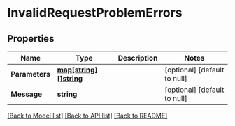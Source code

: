 # InvalidRequestProblemErrors

## Properties
Name | Type | Description | Notes
------------ | ------------- | ------------- | -------------
**Parameters** | [**map[string][]string**](array.md) |  | [optional] [default to null]
**Message** | **string** |  | [optional] [default to null]

[[Back to Model list]](../README.md#documentation-for-models) [[Back to API list]](../README.md#documentation-for-api-endpoints) [[Back to README]](../README.md)

